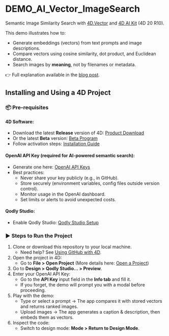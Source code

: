 # DEMO_AI_Vector_ImageSearch

Semantic Image Similarity Search with [4D.Vector](https://developer.4d.com/docs/API/VectorClass) and [4D AI Kit](https://developer.4d.com/docs/aikit/overview) (4D 20 R10).

This demo illustrates how to:

* Generate embeddings (vectors) from text prompts and image descriptions.
* Compare vectors using cosine similarity, dot product, and Euclidean distance.
* Search images by **meaning**, not by filenames or metadata.

👉 Full explanation available in the [blog post](https://blog.4d.com/semantic-image-search-with-ai-and-vector-embeddings).

## Installing and Using a 4D Project

### 📦 Pre-requisites

#### **4D Software**:
* Download the latest **Release** version of 4D: [Product Download](https://us.4d.com/product-download)
* Or the latest **Beta** version: [Beta Program](https://discuss.4d.com)
* Follow activation steps: [Installation Guide](https://developer.4d.com/docs/GettingStarted/installation)

#### **OpenAI API Key** (required for AI-powered semantic search):
* Generate one here: [OpenAI API Keys](https://platform.openai.com/account/api-keys)
* Best practices:
  * Never share your key publicly (e.g., in GitHub).
  * Store securely (environment variables, config files outside version control).
  * Monitor usage in the OpenAI dashboard.
  * Set limits or alerts to avoid unexpected costs.

#### **Qodly Studio**:
* Enable Qodly Studio: [Qodly Studio Setup](https://developer.4d.com/docs/WebServer/qodly-studio)


### ▶️ Steps to Run the Project

1. Clone or download this repository to your local machine.
   * Need help? See [Using GitHub with 4D](https://blog.4d.com/github-4d-depot/).
2. Open the project in 4D:
   * Go to **File > Open Project** (More details here: [Open a Project](https://developer.4d.com/docs/GettingStarted/creating#opening-a-project))
3. Go to **Design > Qodly Studio… > Preview**.
3. Enter your OpenAI API Key:
   * Go to the **API Key** input field in the **Info tab** and fill it.
   * If you forget, the demo will prompt you with a modal before proceeding.
5. Play with the demo:
   * Type or select a prompt → The app compares it with stored vectors and returns ranked images.
   * Upload images → The app generates a caption & description, then embeds them as vectors.
6. Inspect the code:
   * Switch to design mode: **Mode > Return to Design Mode**.
